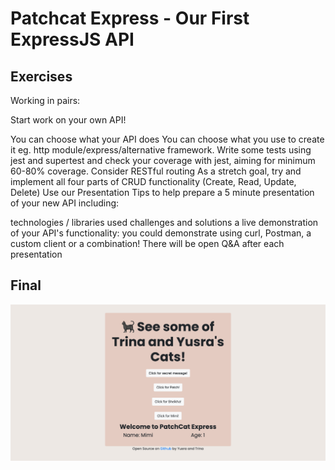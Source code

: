 # Patchcat Express - Our First ExpressJS API
## Exercises
Working in pairs:

Start work on your own API!

You can choose what your API does
You can choose what you use to create it eg. http module/express/alternative framework.
Write some tests using jest and supertest and check your coverage with jest, aiming for minimum 60-80% coverage.
Consider RESTful routing
As a stretch goal, try and implement all four parts of CRUD functionality (Create, Read, Update, Delete)
Use our Presentation Tips to help prepare a 5 minute presentation of your new API including:

technologies / libraries used
challenges and solutions
a live demonstration of your API's functionality: you could demonstrate using curl, Postman, a custom client or a combination!
There will be open Q&A after each presentation

## Final
![Final image of patchat express](final.png "final image")
